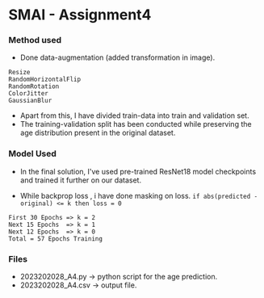 # SMAI - Assignment4

### Method used

- Done data-augmentation
  (added transformation in image).

```
Resize
RandomHorizontalFlip
RandomRotation
ColorJitter
GaussianBlur

```

- Apart from this, I have divided train-data into train and validation set.
- The training-validation split has been conducted while preserving the age distribution present in the original dataset.

### Model Used

- In the final solution, I've used pre-trained ResNet18 model checkpoints and trained it further on our dataset.

- While backprop loss , i have done masking on loss.
  `if abs(predicted - original) <= k then loss = 0`

```
First 30 Epochs => k = 2
Next 15 Epochs  => k = 1
Next 12 Epochs  => k = 0
Total = 57 Epochs Training
```

### Files

- 2023202028_A4.py -> python script for the age prediction.
- 2023202028_A4.csv -> output file.
